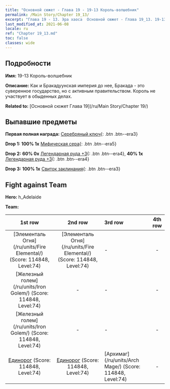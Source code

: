 ```yaml
---
title: "Основной сюжет - Глава 19 - 19-13 Король-волшебник"
permalink: /Main Story/Chapter 19_13/
excerpt: "Глава 19 - 13. Эра хаоса  Основной сюжет - Глава 19_13. 19-13 Король-волшебник"
last_modified_at: 2021-06-08
locale: ru
ref: "Chapter 19_13.md"
toc: false
classes: wide
---
```


## Подробности

 **Имя:** 19-13 Король-волшебник

 **Описание:** Как и Бракадуунская империя до нее, Бракада - это суверенное государство, но с активным правительством. Король не участвует в обыденных делах.

 **Related to:** [Основной сюжет Глава 19](/ru/Main Story/Chapter 19/)

## Выпавшие предметы

 **Первая полная награда:** [Серебряный ключ](/ItemsRU/con_693/){: .btn .btn--era3}

 **Drop 1:** **100% 1x** [Мифическая сера](/ItemsRU/mat_64/){: .btn .btn--era5}

 **Drop 2:** **60% 0x** [Легендарная руда +3](/ItemsRU/mat_54/){: .btn .btn--era4}, **40% 1x** [Легендарная руда +3](/ItemsRU/mat_54/){: .btn .btn--era4}

 **Drop 3:** **100% 1x** [Свиток заклинания](/ItemsRU/con_694/){: .btn .btn--era3}


## Fight against Team
 **Hero:** h_Adelaide

 **Team:**


  | 1st row | 2nd row | 3rd row | 4th row |
  |:----:|:----:|:----|:----:|
  | [Элементаль Огня](/ru/units/Fire Elemental/) (Score: 114848, Level:74)  | [Элементаль Огня](/ru/units/Fire Elemental/) (Score: 114848, Level:74)  | - | - |
  | [Железный голем](/ru/units/Iron Golem/) (Score: 114848, Level:74)  | - | - | - |
  | [Железный голем](/ru/units/Iron Golem/) (Score: 114848, Level:74)  | - | - | - |
  | [Единорог](/ru/units/Unicorn/) (Score: 114848, Level:74)  | [Единорог](/ru/units/Unicorn/) (Score: 114848, Level:74)  | [Архимаг](/ru/units/Arch Mage/) (Score: 114848, Level:74)  | - |


